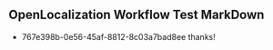 ## OpenLocalization Workflow Test MarkDown
* 767e398b-0e56-45af-8812-8c03a7bad8ee thanks!

<!--HONumber=Aug16_HO2-->


